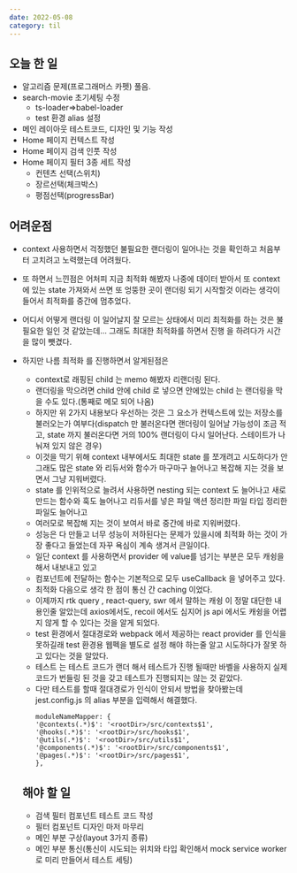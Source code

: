 ```yaml
---
date: 2022-05-08
category: til
---
```


## 오늘 한 일

- 알고리즘 문제(프로그래머스 카펫) 풀음.
- search-movie 초기세팅 수정
  - ts-loader=>babel-loader
  - test 환경 alias 설정
- 메인 레이아웃 테스트코드, 디자인 및 기능 작성
- Home 페이지 컨텍스트 작성
- Home 페이지 검색 인풋 작성
- Home 페이지 필터 3종 세트 작성
  - 컨텐츠 선택(스위치)
  - 장르선택(체크박스)
  - 평점선택(progressBar)

## 어려운점

- context 사용하면서 걱정했던 불필요한 랜더링이 일어나는 것을 확인하고 처음부터 고치려고 노력했는데 어려웠다.
- 또 하면서 느낀점은 어처피 지금 최적화 해봤자 나중에 데이터 받아서 또 context 에 있는 state 가져와서 쓰면 또 엉뚱한 곳이 랜더링 되기 시작할것 이라는 생각이 들어서 최적화를 중간에 멈추었다.
- 어디서 어떻게 랜더링 이 일어날지 잘 모르는 상태에서 미리 최적화를 하는 것은 불필요한 일인 것 같았는데... 그래도 최대한 최적화를 하면서 진행 을 하려다가 시간을 많이 뺏겼다.
- 하지만 나름 최적화 를 진행하면서 알게된점은

  - context로 래핑된 child 는 memo 해봤자 리랜더링 된다.
  - 랜더링을 막으려면 child 안에 child 로 넣으면 안에있는 child 는 랜더링을 막을 수도 있다.(통째로 메모 되어 나옴)
  - 하지만 위 2가지 내용보다 우선하는 것은 그 요소가 컨텍스트에 있는 저장소를 불러오는가 여부다(dispatch 만 불러온다면 랜더링이 일어날 가능성이 조금 적고, state 까지 불러온다면 거의 100% 랜더링이 다시 일어난다. 스테이트가 나눠져 있지 않은 경우)
  - 이것을 막기 위해 context 내부에서도 최대한 state 를 쪼개려고 시도하다가 안그래도 많은 state 와 리듀서와 함수가 마구마구 늘어나고 복잡해 지는 것을 보면서 그냥 지워버렸다.
  - state 를 인위적으로 늘려서 사용하면 nesting 되는 context 도 늘어나고 새로만드는 함수와 훅도 늘어나고 리듀서를 넣은 파일 액션 정리한 파일 타입 정리한 파일도 늘어나고
  - 여러모로 복잡해 지는 것이 보여서 바로 중간에 바로 지워버렸다.
  - 성능은 다 만들고 너무 성능이 저하된다는 문제가 있을시에 최적화 하는 것이 가장 좋다고 들었는데 자꾸 욕심이 계속 생겨서 큰일이다.
  - 일단 context 를 사용하면서 provider 에 value를 넘기는 부분은 모두 캐슁을 해서 내보내고 있고
  - 컴포넌트에 전달하는 함수는 기본적으로 모두 useCallback 을 넣어주고 있다.
  - 최적화 다음으로 생각 한 점이 통신 간 caching 이었다.
  - 이제까지 rtk query , react-query, swr 에서 말하는 캐슁 이 정말 대단한 내용인줄 알았는데 axios에서도, recoil 에서도 심지어 js api 에서도 캐슁을 어렵지 않게 할 수 있다는 것을 알게 되었다.
  - test 환경에서 절대경로와 webpack 에서 제공하는 react provider 를 인식을 못하길래 test 환경용 웹펙을 별도로 설정 해야 하는줄 알고 시도하다가 잘못 하고 있다는 것을 알았다.
  - 테스트 는 테스트 코드가 랜더 해서 테스트가 진행 될때만 바벨을 사용하지 실제 코드가 번들링 된 것을 갖고 테스트가 진행되지는 않는 것 같았다.
  - 다만 테스트를 할때 절대경로가 인식이 안되서 방법을 찾아봤는데 jest.config.js 의 alias 부분을 입력해서 해결했다.
    ```
    moduleNameMapper: {
    '@contexts(.*)$': '<rootDir>/src/contexts$1',
    '@hooks(.*)$': '<rootDir>/src/hooks$1',
    '@utils(.*)$': '<rootDir>/src/utils$1',
    '@components(.*)$': '<rootDir>/src/components$1',
    '@pages(.*)$': '<rootDir>/src/pages$1',
    },
    ```

  ## 해야 할 일

  - 검색 필터 컴포넌트 테스트 코드 작성
  - 필터 컴포넌트 디자인 마저 마무리
  - 메인 부분 구상(layout 3가지 종류)
  - 메인 부분 통신(통신이 시도되는 위치와 타입 확인해서 mock service worker 로 미리 만들어서 테스트 세팅)
